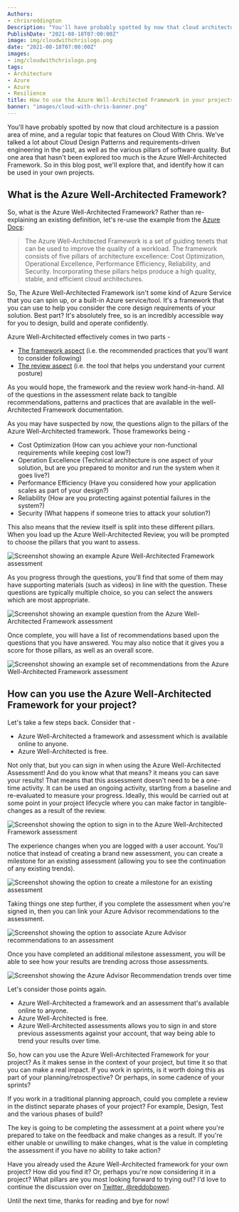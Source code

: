 ```yaml
---
Authors: 
- chrisreddington
Description: "You'll have probably spotted by now that cloud architecture is a passion area of mine, and a regular topic that features on Cloud With Chris. We've talked a lot about Cloud Design Patterns and requirements-driven engineering in the past, as well as the various pillars of software quality. But one area that hasn't been explored too much is the Azure Well-Architected Framework. So in this blog post, we'll explore that, and identify how it can be used in your own projects."
PublishDate: "2021-08-18T07:00:00Z"
image: img/cloudwithchrislogo.png
date: "2021-08-18T07:00:00Z"
images:
- img/cloudwithchrislogo.png
tags:
- Architecture
- Azure
- Azure
- Resilience
title: How to use the Azure Well-Architected Framework in your projects
banner: "images/cloud-with-chris-banner.png"
---
```

You'll have probably spotted by now that cloud architecture is a passion area of mine, and a regular topic that features on Cloud With Chris. We've talked a lot about Cloud Design Patterns and requirements-driven engineering in the past, as well as the various pillars of software quality. But one area that hasn't been explored too much is the Azure Well-Architected Framework. So in this blog post, we'll explore that, and identify how it can be used in your own projects.

## What is the Azure Well-Architected Framework?

So, what is the Azure Well-Architected Framework? Rather than re-explaining an existing definition, let's re-use the example from the [Azure Docs](https://docs.microsoft.com/en-us/azure/architecture/framework/):

> The Azure Well-Architected Framework is a set of guiding tenets that can be used to improve the quality of a workload. The framework consists of five pillars of architecture excellence: Cost Optimization, Operational Excellence, Performance Efficiency, Reliability, and Security. Incorporating these pillars helps produce a high quality, stable, and efficient cloud architectures.

So, The Azure Well-Architected Framework isn't some kind of Azure Service that you can spin up, or a built-in Azure service/tool. It's a framework that you can use to help you consider the core design requirements of your solution. Best part? It's absolutely free, so is an incredibly accessible way for you to design, build and operate confidently.

Azure Well-Architected effectively comes in two parts -

* [The framework aspect](https://docs.microsoft.com/en-us/azure/architecture/framework/) (i.e. the recommended practices that you'll want to consider following)
* [The review aspect](https://docs.microsoft.com/en-us/assessments/?id=azure-architecture-review&mode=pre-assessment) (i.e. the tool that helps you understand your current posture)

As you would hope, the framework and the review work hand-in-hand. All of the questions in the assessment relate back to tangible recommendations, patterns and practices that are available in the well-Architected Framework documentation.

As you may have suspected by now, the questions align to the pillars of the Azure Well-Architected framework. Those frameworks being -

* Cost Optimization (How can you achieve your non-functional requirements while keeping cost low?)
* Operation Excellence (Technical architecture is one aspect of your solution, but are you prepared to monitor and run the system when it goes live?)
* Performance Efficiency (Have you considered how your application scales as part of your design?)
* Reliability (How are you protecting against potential failures in the system?)
* Security (What happens if someone tries to attack your solution?)

This also means that the review itself is split into these different pillars. When you load up the Azure Well-Architected Review, you will be prompted to choose the pillars that you want to assess.

![Screenshot showing an example Azure Well-Architected Framework assessment](images/azure-well-architected-framework/azure-waf-assessment-intro.png "Screenshot showing an example Azure Well-Architected Framework assessment")

As you progress through the questions, you'll find that some of them may have supporting materials (such as videos) in line with the question. These questions are typically multiple choice, so you can select the answers which are most appropriate.

![Screenshot showing an example question from the Azure Well-Architected Framework assessment](images/azure-well-architected-framework/azure-waf-assessment-question.png "Screenshot showing an example question from the Azure Well-Architected Framework assessment")

Once complete, you will have a list of recommendations based upon the questions that you have answered. You may also notice that it gives you a score for those pillars, as well as an overall score.

![Screenshot showing an example set of recommendations from the Azure Well-Architected Framework assessment](images/azure-well-architected-framework/azure-waf-assessment-recommendation.png "Screenshot showing an example set of recommendations from the Azure Well-Architected Framework assessment")

## How can you use the Azure Well-Architected Framework for your project?

Let's take a few steps back. Consider that -

* Azure Well-Architected a framework and assessment which is available online to anyone.
* Azure Well-Architected is free.

Not only that, but you can sign in when using the Azure Well-Architected Assessment! And do you know what that means? it means you can save your results! That means that this assessment doesn't need to be a one-time activity. It can be used an ongoing activity, starting from a baseline and re-evaluated to measure your progress. Ideally, this would be carried out at some point in your project lifecycle where you can make factor in tangible-changes as a result of the review.

![Screenshot showing the option to sign in to the Azure Well-Architected Framework assessment](images/azure-well-architected-framework/azure-waf-assessment-signin.png "Screenshot showing the option to sign in to the Azure Well-Architected Framework assessment")

The experience changes when you are logged with a user account. You'll notice that instead of creating a brand new assessment, you can create a milestone for an existing assessment (allowing you to see the continuation of any existing trends).

![Screenshot showing the option to create a milestone for an existing assessment](images/azure-well-architected-framework/azure-waf-assessment-milestone.png "Screenshot showing the option to create a milestone for an existing assessment")

Taking things one step further, if you complete the assessment when you're signed in, then you can link your Azure Advisor recommendations to the assessment.

![Screenshot showing the option to associate Azure Advisor recommendations to an assessment](images/azure-well-architected-framework/azure-waf-assessment-advisor.png "Screenshot showing the option to associate Azure Advisor recommendations to an assessment")

Once you have completed an additional milestone assessment, you will be able to see how your results are trending across those assessments.

![Screenshot showing the Azure Advisor Recommendation trends over time](images/azure-well-architected-framework/azure-waf-assessment-trends.png "Screenshot showing the Azure Advisor Recommendation trends over time")

Let's consider those points again.

* Azure Well-Architected a framework and an assessment that's available online to anyone.
* Azure Well-Architected is free.
* Azure Well-Architected assessments allows you to sign in and store previous assessments against your account, that way being able to trend your results over time.

So, how can you use the Azure Well-Architected Framework for your project? As it makes sense in the context of your project, but time it so that you can make a real impact. If you work in sprints, is it worth doing this as part of your planning/retrospective? Or perhaps, in some cadence of your sprints?

If you work in a traditional planning approach, could you complete a review in the distinct separate phases of your project? For example, Design, Test and the various phases of build?

The key is going to be completing the assessment at a point where you're prepared to take on the feedback and make changes as a result. If you're either unable or unwilling to make changes, what is the value in completing the assessment if you have no ability to take action?

Have you already used the Azure Well-Architected framework for your own project? How did you find it? Or, perhaps you're now considering it in a project? What pillars are you most looking forward to trying out? I'd love to continue the discussion over on [Twitter, @reddobowen](https://twitter.com/reddobowen).

Until the next time, thanks for reading and bye for now!